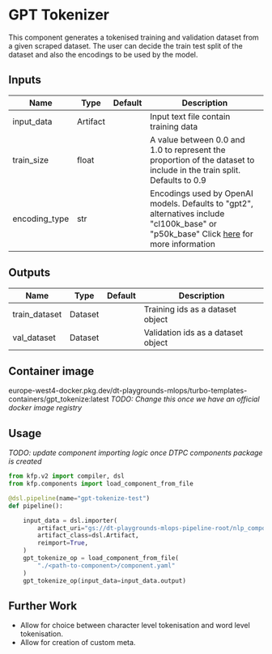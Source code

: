 # GPT Tokenizer
This component generates a tokenised training and validation dataset from a given scraped dataset. The user can decide the train test split of the dataset and also the encodings to be used by the model.

## Inputs
|Name|Type|Default|Description|
|---|---|---|---|
|input_data|Artifact||Input text file contain training data|
|train_size|float||A value between 0.0 and 1.0 to represent the proportion of the dataset to include in the train split. Defaults to 0.9|
|encoding_type|str||Encodings used by OpenAI models. Defaults to "gpt2", alternatives include "cl100k_base" or "p50k_base" Click [here](https://github.com/openai/openai-cookbook/blob/main/examples/How_to_count_tokens_with_tiktoken.ipynb) for more information|

## Outputs
|Name|Type|Default|Description|
|---|---|---|---|
|train_dataset|Dataset||Training ids as a dataset object|
|val_dataset|Dataset||Validation ids as a dataset object|

## Container image
europe-west4-docker.pkg.dev/dt-playgrounds-mlops/turbo-templates-containers/gpt_tokenize:latest  *TODO: Change this once we have an official docker image registry*

## Usage 
*TODO: update component importing logic once DTPC components package is created*

```python
from kfp.v2 import compiler, dsl
from kfp.components import load_component_from_file

@dsl.pipeline(name="gpt-tokenize-test")
def pipeline():

    input_data = dsl.importer(
        artifact_uri="gs://dt-playgrounds-mlops-pipeline-root/nlp_components/",
        artifact_class=dsl.Artifact,
        reimport=True,
    )
    gpt_tokenize_op = load_component_from_file(
        "./<path-to-component>/component.yaml"
    )
    gpt_tokenize_op(input_data=input_data.output)
```

## Further Work
- Allow for choice between character level tokenisation and word level tokenisation.
- Allow for creation of custom meta.
